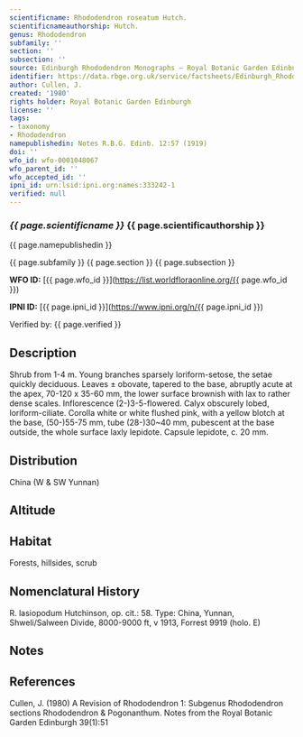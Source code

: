 ```yaml
---
scientificname: Rhododendron roseatum Hutch.
scientificnameauthorship: Hutch.
genus: Rhododendron
subfamily: ''
section: ''
subsection: ''
source: Edinburgh Rhododendron Monographs – Royal Botanic Garden Edinburgh
identifier: https://data.rbge.org.uk/service/factsheets/Edinburgh_Rhododendron_Monographs.xhtml
author: Cullen, J.
created: '1980'
rights holder: Royal Botanic Garden Edinburgh
license: ''
tags:
- taxonomy
- Rhododendron
namepublishedin: Notes R.B.G. Edinb. 12:57 (1919)
doi: ''
wfo_id: wfo-0001048067
wfo_parent_id: ''
wfo_accepted_id: ''
ipni_id: urn:lsid:ipni.org:names:333242-1
verified: null
---
```

### _{{ page.scientificname }}_ {{ page.scientificauthorship }}
 {{ page.namepublishedin }}

{{ page.subfamily }} {{ page.section }} {{ page.subsection }}

**WFO ID:** [{{ page.wfo_id }}](https://list.worldfloraonline.org/{{ page.wfo_id }})

**IPNI ID:** [{{ page.ipni_id }}](https://www.ipni.org/n/{{ page.ipni_id }})

Verified by: {{ page.verified }}



## Description
Shrub from 1-4 m. Young branches sparsely loriform-setose, the setae quickly deciduous. Leaves ± obovate, tapered to the base, abruptly acute at the apex, 70-120 x 35-60 mm, the lower surface brownish with lax to rather dense scales. Inflorescence (2-)3-5-flowered. Calyx obscurely lobed, loriform-ciliate. Corolla white or white flushed pink, with a yellow blotch at the base, (50-)55-75 mm, tube (28-)30~40 mm, pubescent at the base outside, the whole surface laxly lepidote. Capsule lepidote, c. 20 mm.

## Distribution
China (W & SW Yunnan)

## Altitude


## Habitat
Forests, hillsides, scrub

## Nomenclatural History
R. lasiopodum Hutchinson, op. cit.: 58. Type: China, Yunnan, Shweli/Salween Divide, 8000-9000 ft, v 1913, Forrest 9919 (holo. E)
                       
## Notes


## References

Cullen, J. (1980) A Revision of Rhododendron 1: Subgenus Rhododendron sections Rhododendron & Pogonanthum. Notes from the Royal Botanic Garden Edinburgh 39(1):51
